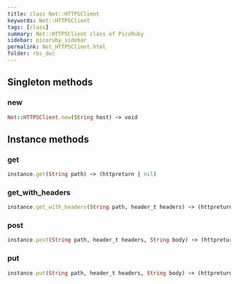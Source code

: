 ```yaml
---
title: class Net::HTTPSClient
keywords: Net::HTTPSClient
tags: [class]
summary: Net::HTTPSClient class of PicoRuby
sidebar: picoruby_sidebar
permalink: Net_HTTPSClient.html
folder: rbs_doc
---
```

## Singleton methods
### new

```ruby
Net::HTTPSClient.new(String host) -> void
```
## Instance methods
### get

```ruby
instance.get(String path) -> (httpreturn | nil)
```
### get_with_headers

```ruby
instance.get_with_headers(String path, header_t headers) -> (httpreturn | nil)
```
### post

```ruby
instance.post(String path, header_t headers, String body) -> (httpreturn | nil)
```
### put

```ruby
instance.put(String path, header_t headers, String body) -> (httpreturn | nil)
```
